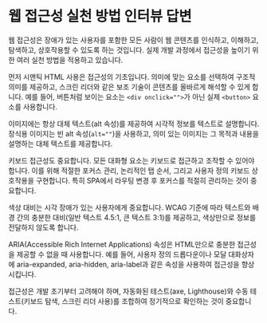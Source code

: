 # 웹 접근성 실천 방법 인터뷰 답변

웹 접근성은 장애가 있는 사용자를 포함한 모든 사람이 웹 콘텐츠를 인식하고, 이해하고, 탐색하고, 상호작용할 수 있도록 하는 것입니다. 실제 개발 과정에서 접근성을 높이기 위한 여러 실천 방법을 적용하고 있습니다.

먼저 시맨틱 HTML 사용은 접근성의 기초입니다. 의미에 맞는 요소를 선택하여 구조적 의미를 제공하고, 스크린 리더와 같은 보조 기술이 콘텐츠를 올바르게 해석할 수 있게 합니다. 예를 들어, 버튼처럼 보이는 요소는 `<div onclick="">`가 아닌 실제 `<button>` 요소를 사용합니다.

이미지에는 항상 대체 텍스트(alt 속성)를 제공하여 시각적 정보를 텍스트로 설명합니다. 장식용 이미지는 빈 alt 속성(`alt=""`)을 사용하고, 의미 있는 이미지는 그 목적과 내용을 설명하는 대체 텍스트를 제공합니다.

키보드 접근성도 중요합니다. 모든 대화형 요소는 키보드로 접근하고 조작할 수 있어야 합니다. 이를 위해 적절한 포커스 관리, 논리적인 탭 순서, 그리고 사용자 정의 키보드 상호작용을 구현합니다. 특히 SPA에서 라우팅 변경 후 포커스를 적절히 관리하는 것이 중요합니다.

색상 대비는 시각 장애가 있는 사용자에게 중요합니다. WCAG 기준에 따라 텍스트와 배경 간의 충분한 대비(일반 텍스트 4.5:1, 큰 텍스트 3:1)를 제공하고, 색상만으로 정보를 전달하지 않도록 합니다.

ARIA(Accessible Rich Internet Applications) 속성은 HTML만으로 충분한 접근성을 제공할 수 없을 때 사용합니다. 예를 들어, 사용자 정의 드롭다운이나 모달 대화상자에 aria-expanded, aria-hidden, aria-label과 같은 속성을 사용하여 접근성을 향상시킵니다.

접근성은 개발 초기부터 고려해야 하며, 자동화된 테스트(axe, Lighthouse)와 수동 테스트(키보드 탐색, 스크린 리더 사용)를 조합하여 정기적으로 확인하는 것이 중요합니다.